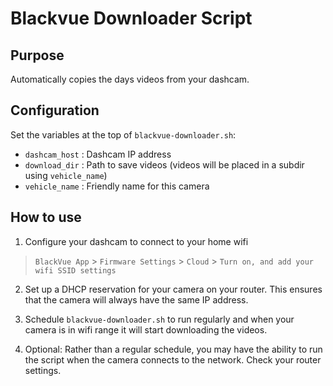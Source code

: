 # Blackvue Downloader Script

## Purpose

Automatically copies the days videos from your dashcam.

## Configuration

Set the variables at the top of `blackvue-downloader.sh`:

* `dashcam_host` : Dashcam IP address
* `download_dir` : Path to save videos (videos will be placed in a subdir using `vehicle_name`)
* `vehicle_name` : Friendly name for this camera

## How to use

1. Configure your dashcam to connect to your home wifi

> `BlackVue App` > `Firmware Settings` > `Cloud` > `Turn on, and add your wifi SSID settings`

2. Set up a DHCP reservation for your camera on your router. This ensures that the camera will always have the same IP address.

3. Schedule `blackvue-downloader.sh` to run regularly and when your camera is in wifi range it will start downloading the videos.

4. Optional: Rather than a regular schedule, you may have the ability to run the script when the camera connects to the network. Check your router settings.

